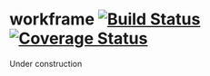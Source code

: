 # workframe [![Build Status](https://travis-ci.org/workframe/workframe.svg)](https://travis-ci.org/workframe/workframe) [![Coverage Status](https://coveralls.io/repos/workframe/workframe/badge.svg?branch=master&service=github)](https://coveralls.io/github/workframe/workframe?branch=master)

Under construction
